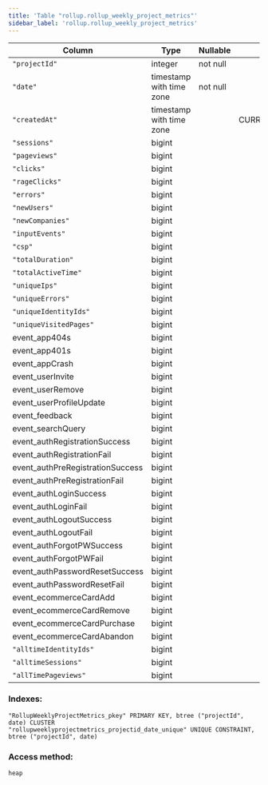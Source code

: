```yaml
---
title: 'Table "rollup.rollup_weekly_project_metrics"'
sidebar_label: 'rollup.rollup_weekly_project_metrics'
---
```

Column              |           Type           | Nullable |      Default      | Storage | Description 
----------------------------------|--------------------------|----------|-------------------|---------|-------------
`"projectId"`                        | integer                  | not null |                   | plain   | 
`"date"`                             | timestamp with time zone | not null |                   | plain   | 
`"createdAt"`                        | timestamp with time zone |          | CURRENT_TIMESTAMP | plain   | 
`"sessions"`                         | bigint                   |          |                   | plain   | 
`"pageviews"`                        | bigint                   |          |                   | plain   | 
`"clicks"`                           | bigint                   |          |                   | plain   | 
`"rageClicks"`                       | bigint                   |          |                   | plain   | 
`"errors"`                           | bigint                   |          |                   | plain   | 
`"newUsers"`                         | bigint                   |          |                   | plain   | 
`"newCompanies"`                     | bigint                   |          |                   | plain   | 
`"inputEvents"`                      | bigint                   |          |                   | plain   | 
`"csp"`                              | bigint                   |          |                   | plain   | 
`"totalDuration"`                    | bigint                   |          |                   | plain   | 
`"totalActiveTime"`                  | bigint                   |          |                   | plain   | 
`"uniqueIps"`                        | bigint                   |          |                   | plain   | 
`"uniqueErrors"`                     | bigint                   |          |                   | plain   | 
`"uniqueIdentityIds"`                | bigint                   |          |                   | plain   | 
`"uniqueVisitedPages"`               | bigint                   |          |                   | plain   | 
event_app404s                    | bigint                   |          |                   | plain   | 
event_app401s                    | bigint                   |          |                   | plain   | 
event_appCrash                   | bigint                   |          |                   | plain   | 
event_userInvite                 | bigint                   |          |                   | plain   | 
event_userRemove                 | bigint                   |          |                   | plain   | 
event_userProfileUpdate          | bigint                   |          |                   | plain   | 
event_feedback                   | bigint                   |          |                   | plain   | 
event_searchQuery                | bigint                   |          |                   | plain   | 
event_authRegistrationSuccess    | bigint                   |          |                   | plain   | 
event_authRegistrationFail       | bigint                   |          |                   | plain   | 
event_authPreRegistrationSuccess | bigint                   |          |                   | plain   | 
event_authPreRegistrationFail    | bigint                   |          |                   | plain   | 
event_authLoginSuccess           | bigint                   |          |                   | plain   | 
event_authLoginFail              | bigint                   |          |                   | plain   | 
event_authLogoutSuccess          | bigint                   |          |                   | plain   | 
event_authLogoutFail             | bigint                   |          |                   | plain   | 
event_authForgotPWSuccess        | bigint                   |          |                   | plain   | 
event_authForgotPWFail           | bigint                   |          |                   | plain   | 
event_authPasswordResetSuccess   | bigint                   |          |                   | plain   | 
event_authPasswordResetFail      | bigint                   |          |                   | plain   | 
event_ecommerceCardAdd           | bigint                   |          |                   | plain   | 
event_ecommerceCardRemove        | bigint                   |          |                   | plain   | 
event_ecommerceCardPurchase      | bigint                   |          |                   | plain   | 
event_ecommerceCardAbandon       | bigint                   |          |                   | plain   | 
`"alltimeIdentityIds"`               | bigint                   |          |                   | plain   | 
`"alltimeSessions"`                  | bigint                   |          |                   | plain   | 
`"allTimePageviews"`                 | bigint                   |          |                   | plain   | 
### Indexes:
```
"RollupWeeklyProjectMetrics_pkey" PRIMARY KEY, btree ("projectId", date) CLUSTER
"rollupweeklyprojectmetrics_projectid_date_unique" UNIQUE CONSTRAINT, btree ("projectId", date)
```
### Access method:
```
heap
```